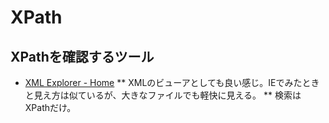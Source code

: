 # XPath

## XPathを確認するツール

* [XML Explorer - Home](https://xmlexplorer.codeplex.com/ "XML Explorer - Home")
** XMLのビューアとしても良い感じ。IEでみたときと見え方は似ているが、大きなファイルでも軽快に見える。
** 検索はXPathだけ。

